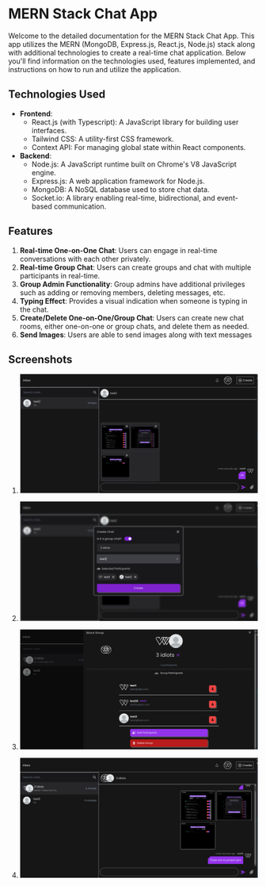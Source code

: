 # MERN Stack Chat App

Welcome to the detailed documentation for the MERN Stack Chat App. This app utilizes the MERN (MongoDB, Express.js, React.js, Node.js) stack along with additional technologies to create a real-time chat application. Below you'll find information on the technologies used, features implemented, and instructions on how to run and utilize the application.

## Technologies Used

- **Frontend**:
  - React.js (with Typescript): A JavaScript library for building user interfaces.
  - Tailwind CSS: A utility-first CSS framework.
  - Context API: For managing global state within React components.
- **Backend**:
  - Node.js: A JavaScript runtime built on Chrome's V8 JavaScript engine.
  - Express.js: A web application framework for Node.js.
  - MongoDB: A NoSQL database used to store chat data.
  - Socket.io: A library enabling real-time, bidirectional, and event-based communication.

## Features

1. **Real-time One-on-One Chat**: Users can engage in real-time conversations with each other privately.
2. **Real-time Group Chat**: Users can create groups and chat with multiple participants in real-time.
3. **Group Admin Functionality**: Group admins have additional privileges such as adding or removing members, deleting messages, etc.
4. **Typing Effect**: Provides a visual indication when someone is typing in the chat.
5. **Create/Delete One-on-One/Group Chat**: Users can create new chat rooms, either one-on-one or group chats, and delete them as needed.
6. **Send Images**: Users are able to send images along with text messages

## Screenshots

1.  ![Demo screenhot - 1](public/ss1.png)

2.  ![Demo screenhot - 1](public/ss2.png)

3.  ![Demo screenhot - 1](public/ss3.png)

4.  ![Demo screenhot - 1](public/ss4.png)
